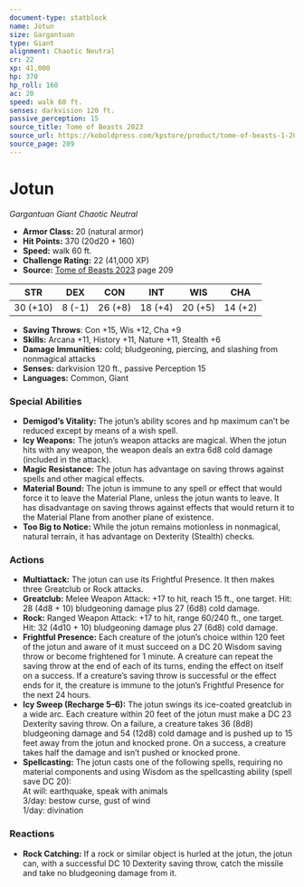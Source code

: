 ```yaml
---
document-type: statblock
name: Jotun
size: Gargantuan
type: Giant
alignment: Chaotic Neutral
cr: 22
xp: 41,000
hp: 370
hp_roll: 160
ac: 20
speed: walk 60 ft.
senses: darkvision 120 ft. 
passive_perception: 15
source_title: Tome of Beasts 2023
source_url: https://koboldpress.com/kpstore/product/tome-of-beasts-1-2023-edition/
source_page: 209
---
```


# Jotun

*Gargantuan* *Giant* *Chaotic Neutral*

- **Armor Class:** 20 (natural armor)
- **Hit Points:** 370 (20d20 + 160)
- **Speed:** walk 60 ft.
- **Challenge Rating:** 22 (41,000 XP)
- **Source:** [Tome of Beasts 2023](https://koboldpress.com/kpstore/product/tome-of-beasts-1-2023-edition/) page 209

| STR | DEX | CON | INT | WIS | CHA |
| --- | --- | --- | --- | --- | --- |
| 30 (+10) | 8 (-1) | 26 (+8) | 18 (+4) | 20 (+5) | 14 (+2) |

- **Saving Throws**: Con +15, Wis +12, Cha +9
- **Skills:** Arcana +11, History +11, Nature +11, Stealth +6
- **Damage Immunities:** cold; bludgeoning, piercing, and slashing from nonmagical attacks
- **Senses:** darkvision 120 ft., passive Perception 15
- **Languages:** Common, Giant

### Special Abilities

- **Demigod’s Vitality:** The jotun’s ability scores and hp maximum can’t be reduced except by means of a wish spell.
- **Icy Weapons:** The jotun’s weapon attacks are magical. When the jotun hits with any weapon, the weapon deals an extra 6d8 cold damage (included in the attack).
- **Magic Resistance:** The jotun has advantage on saving throws against spells and other magical effects.
- **Material Bound:** The jotun is immune to any spell or effect that would force it to leave the Material Plane, unless the jotun wants to leave. It has disadvantage on saving throws against effects that would return it to the Material Plane from another plane of existence.
- **Too Big to Notice:** While the jotun remains motionless in nonmagical, natural terrain, it has advantage on Dexterity (Stealth) checks.

### Actions

- **Multiattack:** The jotun can use its Frightful Presence. It then makes three Greatclub or Rock attacks.
- **Greatclub:** Melee Weapon Attack: +17 to hit, reach 15 ft., one target. Hit: 28 (4d8 + 10) bludgeoning damage plus 27 (6d8) cold damage.
- **Rock:** Ranged Weapon Attack: +17 to hit, range 60/240 ft., one target. Hit: 32 (4d10 + 10) bludgeoning damage plus 27 (6d8) cold damage.
- **Frightful Presence:** Each creature of the jotun’s choice within 120 feet of the jotun and aware of it must succeed on a DC 20 Wisdom saving throw or become frightened for 1 minute. A creature can repeat the saving throw at the end of each of its turns, ending the effect on itself on a success. If a creature’s saving throw is successful or the effect ends for it, the creature is immune to the jotun’s Frightful Presence for the next 24 hours.
- **Icy Sweep (Recharge 5–6):** The jotun swings its ice-coated greatclub in a wide arc. Each creature within 20 feet of the jotun must make a DC 23 Dexterity saving throw. On a failure, a creature takes 36 (8d8) bludgeoning damage and 54 (12d8) cold damage and is pushed up to 15 feet away from the jotun and knocked prone. On a success, a creature takes half the damage and isn’t pushed or knocked prone.
- **Spellcasting:** The jotun casts one of the following spells, requiring no material components and using Wisdom as the spellcasting ability (spell save DC 20):<br>At will: earthquake, speak with animals<br>3/day: bestow curse, gust of wind<br>1/day: divination

### Reactions

- **Rock Catching:** If a rock or similar object is hurled at the jotun, the jotun can, with a successful DC 10 Dexterity saving throw, catch the missile and take no bludgeoning damage from it.
